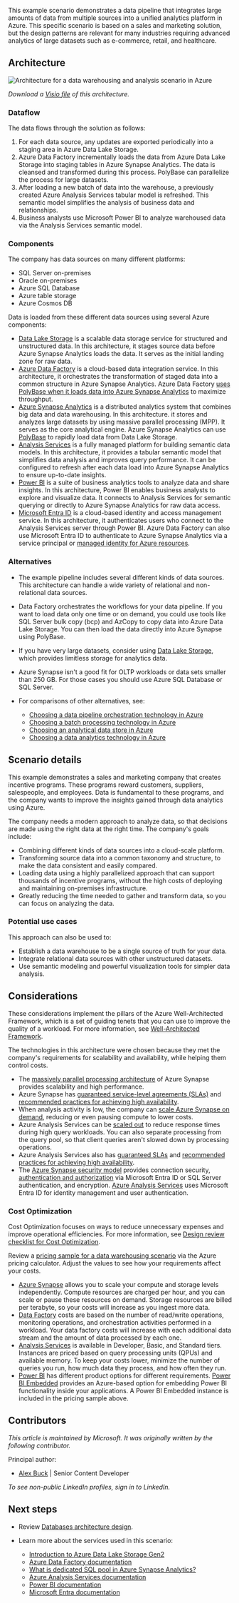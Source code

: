 This example scenario demonstrates a data pipeline that integrates large amounts of data from multiple sources into a unified analytics platform in Azure. This specific scenario is based on a sales and marketing solution, but the design patterns are relevant for many industries requiring advanced analytics of large datasets such as e-commerce, retail, and healthcare.

## Architecture

![Architecture for a data warehousing and analysis scenario in Azure](./media/architecture-data-warehousing.svg)

*Download a [Visio file](https://arch-center.azureedge.net/architecture-data-warehousing.vsdx) of this architecture.*

### Dataflow

The data flows through the solution as follows:

1. For each data source, any updates are exported periodically into a staging area in Azure Data Lake Storage.
2. Azure Data Factory incrementally loads the data from Azure Data Lake Storage into staging tables in Azure Synapse Analytics. The data is cleansed and transformed during this process. PolyBase can parallelize the process for large datasets.
3. After loading a new batch of data into the warehouse, a previously created Azure Analysis Services tabular model is refreshed. This semantic model simplifies the analysis of business data and relationships.
4. Business analysts use Microsoft Power BI to analyze warehoused data via the Analysis Services semantic model.

### Components

The company has data sources on many different platforms:

- SQL Server on-premises
- Oracle on-premises
- Azure SQL Database
- Azure table storage
- Azure Cosmos DB

Data is loaded from these different data sources using several Azure components:

- [Data Lake Storage](/azure/storage/blobs/data-lake-storage-introduction) is a scalable data storage service for structured and unstructured data. In this architecture, it stages source data before Azure Synapse Analytics loads the data. It serves as the initial landing zone for raw data.
- [Azure Data Factory](/azure/data-factory/introduction) is a cloud-based data integration service. In this architecture, it orchestrates the transformation of staged data into a common structure in Azure Synapse Analytics. Azure Data Factory [uses PolyBase when it loads data into Azure Synapse Analytics](/azure/data-factory/connector-azure-sql-data-warehouse#use-polybase-to-load-data-into-azure-sql-data-warehouse) to maximize throughput.
- [Azure Synapse Analytics](/azure/synapse-analytics/overview-what-is) is a distributed analytics system that combines big data and data warehousing. In this architecture. it stores and analyzes large datasets by using massive parallel processing (MPP). It serves as the core analytical engine. Azure Synapse Analytics can use [PolyBase](/sql/relational-databases/polybase/polybase-guide) to rapidly load data from Data Lake Storage.
- [Analysis Services](/azure/analysis-services/analysis-services-overview) is a fully managed platform for building semantic data models. In this architecture, it provides a tabular semantic model that simplifies data analysis and improves query performance. It can be configured to refresh after each data load into Azure Synapse Analytics to ensure up-to-date insights.
- [Power BI](/power-bi/fundamentals/power-bi-overview) is a suite of business analytics tools to analyze data and share insights. In this architecture, Power BI enables business analysts to explore and visualize data. It connects to Analysis Services for semantic querying or directly to Azure Synapse Analytics for raw data access.
- [Microsoft Entra ID](/entra/fundamentals/whatis) is a cloud-based identity and access management service. In this architecture, it authenticates users who connect to the Analysis Services server through Power BI. Azure Data Factory can also use Microsoft Entra ID to authenticate to Azure Synapse Analytics via a service principal or [managed identity for Azure resources](/entra/identity/managed-identities-azure-resources/overview).

### Alternatives

- The example pipeline includes several different kinds of data sources. This architecture can handle a wide variety of relational and non-relational data sources.
- Data Factory orchestrates the workflows for your data pipeline. If you want to load data only one time or on demand, you could use tools like SQL Server bulk copy (bcp) and AzCopy to copy data into Azure Data Lake Storage. You can then load the data directly into Azure Synapse using PolyBase.
- If you have very large datasets, consider using [Data Lake Storage](/azure/storage/data-lake-storage/introduction), which provides limitless storage for analytics data.
- Azure Synapse isn't a good fit for OLTP workloads or data sets smaller than 250 GB. For those cases you should use Azure SQL Database or SQL Server.
- For comparisons of other alternatives, see:

  - [Choosing a data pipeline orchestration technology in Azure](../../data-guide/technology-choices/pipeline-orchestration-data-movement.md)
  - [Choosing a batch processing technology in Azure](../../data-guide/technology-choices/batch-processing.md)
  - [Choosing an analytical data store in Azure](../../data-guide/technology-choices/analytical-data-stores.md)
  - [Choosing a data analytics technology in Azure](../../data-guide/technology-choices/analysis-visualizations-reporting.md)

## Scenario details

This example demonstrates a sales and marketing company that creates incentive programs. These programs reward customers, suppliers, salespeople, and employees. Data is fundamental to these programs, and the company wants to improve the insights gained through data analytics using Azure.

The company needs a modern approach to analyze data, so that decisions are made using the right data at the right time. The company's goals include:

- Combining different kinds of data sources into a cloud-scale platform.
- Transforming source data into a common taxonomy and structure, to make the data consistent and easily compared.
- Loading data using a highly parallelized approach that can support thousands of incentive programs, without the high costs of deploying and maintaining on-premises infrastructure.
- Greatly reducing the time needed to gather and transform data, so you can focus on analyzing the data.

### Potential use cases

This approach can also be used to:

- Establish a data warehouse to be a single source of truth for your data.
- Integrate relational data sources with other unstructured datasets.
- Use semantic modeling and powerful visualization tools for simpler data analysis.

## Considerations

These considerations implement the pillars of the Azure Well-Architected Framework, which is a set of guiding tenets that you can use to improve the quality of a workload. For more information, see [Well-Architected Framework](/azure/well-architected/).

The technologies in this architecture were chosen because they met the company's requirements for scalability and availability, while helping them control costs.

- The [massively parallel processing architecture](/azure/sql-data-warehouse/massively-parallel-processing-mpp-architecture) of Azure Synapse provides scalability and high performance.
- Azure Synapse has [guaranteed service-level agreements (SLAs)](https://azure.microsoft.com/support/legal/sla/sql-data-warehouse) and [recommended practices for achieving high availability](/azure/sql-data-warehouse/sql-data-warehouse-best-practices).
- When analysis activity is low, the company can [scale Azure Synapse on demand](/azure/sql-data-warehouse/sql-data-warehouse-manage-compute-overview), reducing or even pausing compute to lower costs.
- Azure Analysis Services can be [scaled out](/azure/analysis-services/analysis-services-scale-out) to reduce response times during high query workloads. You can also separate processing from the query pool, so that client queries aren't slowed down by processing operations.
- Azure Analysis Services also has [guaranteed SLAs](https://azure.microsoft.com/support/legal/sla/analysis-services) and [recommended practices for achieving high availability](/azure/analysis-services/analysis-services-bcdr).
- The [Azure Synapse security model](/azure/sql-data-warehouse/sql-data-warehouse-overview-manage-security) provides connection security, [authentication and authorization](/azure/sql-data-warehouse/sql-data-warehouse-authentication) via Microsoft Entra ID or SQL Server authentication, and encryption. [Azure Analysis Services](/azure/analysis-services/analysis-services-manage-users) uses Microsoft Entra ID for identity management and user authentication.

### Cost Optimization

Cost Optimization focuses on ways to reduce unnecessary expenses and improve operational efficiencies. For more information, see [Design review checklist for Cost Optimization](/azure/well-architected/cost-optimization/checklist).

Review a [pricing sample for a data warehousing scenario][calculator] via the Azure pricing calculator. Adjust the values to see how your requirements affect your costs.

- [Azure Synapse](https://azure.microsoft.com/pricing/details/sql-data-warehouse/gen2) allows you to scale your compute and storage levels independently. Compute resources are charged per hour, and you can scale or pause these resources on demand. Storage resources are billed per terabyte, so your costs will increase as you ingest more data.
- [Data Factory](https://azure.microsoft.com/pricing/details/data-factory) costs are based on the number of read/write operations, monitoring operations, and orchestration activities performed in a workload. Your data factory costs will increase with each additional data stream and the amount of data processed by each one.
- [Analysis Services](https://azure.microsoft.com/pricing/details/analysis-services) is available in Developer, Basic, and Standard tiers. Instances are priced based on query processing units (QPUs) and available memory. To keep your costs lower, minimize the number of queries you run, how much data they process, and how often they run.
- [Power BI](https://powerbi.microsoft.com/pricing) has different product options for different requirements. [Power BI Embedded](https://azure.microsoft.com/pricing/details/power-bi-embedded) provides an Azure-based option for embedding Power BI functionality inside your applications. A Power BI Embedded instance is included in the pricing sample above.

## Contributors

*This article is maintained by Microsoft. It was originally written by the following contributor.*

Principal author:

* [Alex Buck](https://www.linkedin.com/in/alex-buck-0161575) | Senior Content Developer

*To see non-public LinkedIn profiles, sign in to LinkedIn.*

## Next steps

- Review [Databases architecture design](../../databases/index.yml).

- Learn more about the services used in this scenario:
   - [Introduction to Azure Data Lake Storage Gen2](/azure/storage/blobs/data-lake-storage-introduction)
   - [Azure Data Factory documentation](/azure/data-factory)
   - [What is dedicated SQL pool in Azure Synapse Analytics?](/azure/sql-data-warehouse/sql-data-warehouse-overview-what-is)
   - [Azure Analysis Services documentation](/azure/analysis-services)
   - [Power BI documentation](/power-bi)
   - [Microsoft Entra documentation](/entra/identity)

<!-- links -->

[calculator]: https://azure.com/e/b798fb70c53e4dd19fdeacea4db78276